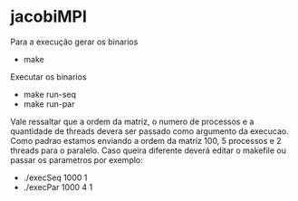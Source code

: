 # jacobiMPI

Para a execução gerar os binarios
* make

Executar os binarios
* make run-seq
* make run-par

Vale ressaltar que a ordem da matriz, o numero de processos e a quantidade de threads devera ser passado como argumento da execucao. 
Como padrao estamos enviando a ordem da matriz 100, 5 processos e 2 threads para o paralelo. 
Caso queira diferente deverá editar o makefile ou passar os parametros por exemplo:
* ./execSeq 1000 1
* ./execPar 1000 4 1